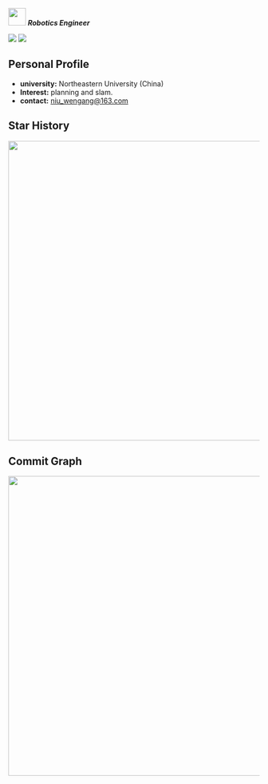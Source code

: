   <img src="https://user-images.githubusercontent.com/5679180/79618120-0daffb80-80be-11ea-819e-d2b0fa904d07.gif" width="35px"> ***Robotics Engineer***  


[![](https://img.shields.io/badge/Bilibili-robotics%E6%B8%AF-brightgreen)](https://space.bilibili.com/356146260)
![](https://visitor-badge.laobi.icu/badge?page_id=niuwengang.visitor-badge)

## Personal Profile
+ **university:** Northeastern University (China)
+ **Interest:** planning and slam.
+ **contact:** niu_wengang@163.com


## Star History
<img src="https://api.star-history.com/svg?repos=niuwengang/SimpleRoadMap,niuwengang/RoadMap_PaperReading
,niuwengang/AlkaidQuadrotor&type=Date"  width = "600px"    />    

## Commit Graph
  <img src="https://github-readme-activity-graph.vercel.app/graph?username=niuwengang&theme=tokyo-night"  width = "600px"    />        
  
